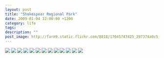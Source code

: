 ```yaml
---
layout: post
title: "Shakespear Regional Park"
date: 2009-01-04 12:00:00 +1200
category: life
tags: 
description: ""
post_image: http://farm9.static.flickr.com/8818/17045747425_397374a0c5_o.jpg
---
```

[![](http://farm8.static.flickr.com/7693/16425598253_b0aaa0cc07_c.jpg)](http://farm8.static.flickr.com/7693/16425598253_6c12648bc5_o.jpg)
[![](http://farm8.static.flickr.com/7701/17045752495_df8ffb9f40_c.jpg)](http://farm8.static.flickr.com/7701/17045752495_f354105ca3_o.jpg)
[![](http://farm8.static.flickr.com/7593/16857962848_d290ce4345_c.jpg)](http://farm8.static.flickr.com/7593/16857962848_f674abe1a9_o.jpg)
[![](http://farm9.static.flickr.com/8745/17045752055_a49970b9d9_c.jpg)](http://farm9.static.flickr.com/8745/17045752055_a9c0a1118d_o.jpg)
[![](http://farm9.static.flickr.com/8730/16858209650_b923e09f3e_c.jpg)](http://farm9.static.flickr.com/8730/16858209650_0af4e51cb5_o.jpg)
[![](http://farm8.static.flickr.com/7723/16838340477_68d6a04c36_c.jpg)](http://farm8.static.flickr.com/7723/16838340477_42ce8a1ef0_o.jpg)
[![](http://farm8.static.flickr.com/7612/17045749585_aee59a8d27_c.jpg)](http://farm8.static.flickr.com/7612/17045749585_20c1e7a11f_o.jpg)
[![](http://farm8.static.flickr.com/7712/16423295314_2a3f63253a_c.jpg)](http://farm8.static.flickr.com/7712/16423295314_666d81a89a_o.jpg)
[![](http://farm8.static.flickr.com/7725/17044908601_b276ec919e_c.jpg)](http://farm8.static.flickr.com/7725/17044908601_43ac6d6616_o.jpg)
[![](http://farm8.static.flickr.com/7668/17044283242_f118e1420b_c.jpg)](http://farm8.static.flickr.com/7668/17044283242_9509510378_o.jpg)
[![](http://farm8.static.flickr.com/7706/17044283052_f20bdd0051_c.jpg)](http://farm8.static.flickr.com/7706/17044283052_5d0e57d972_o.jpg)
[![](http://farm8.static.flickr.com/7656/16858207300_903cf08514_c.jpg)](http://farm8.static.flickr.com/7656/16858207300_63df794437_o.jpg)
[![](http://farm8.static.flickr.com/7719/17044907221_5323ddf1bb_c.jpg)](http://farm8.static.flickr.com/7719/17044907221_568fa3abcd_o.jpg)
